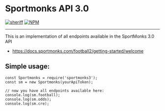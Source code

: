 Sportmonks API 3.0
===============

[![sheriff](https://github.com/umpordez/sportmonks3/actions/workflows/sheriff.yml/badge.svg)](https://github.com/umpordez/sportmonks3/actions/workflows/sheriff.yml)
[![NPM](https://nodei.co/npm/sportmonks3.png?mini=true)](https://nodei.co/npm/sportmonks3)

---

This is an implementation of all endpoints available in the SportMonks 3.0 API

- https://docs.sportmonks.com/football2/getting-started/welcome


## Simple usage:

```
const Sportmonks = require('sportmonks3');
const sm = new Sportmonks(yourApiToken);

// now you have all endpoints available here:
console.log(sm.football);
console.log(sm.odds);
console.log(sm.cre);
```
